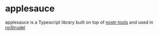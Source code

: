 # applesauce

applesauce is a Typescript library built on top of [nostr-tools](https://github.com/nbd-wtf/nostr-tools) and used in [noStrudel](https://github.com/hzrd149/nostrudel)
